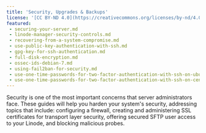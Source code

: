 ```yaml
---
title: 'Security, Upgrades & Backups'
license: '[CC BY-ND 4.0](https://creativecommons.org/licenses/by-nd/4.0)'
featured:
 - securing-your-server.md
 - linode-manager-security-controls.md
 - recovering-from-a-system-compromise.md
 - use-public-key-authentication-with-ssh.md
 - gpg-key-for-ssh-authentication.md
 - full-disk-encryption.md
 - ossec-ids-debian-7.md
 - using-fail2ban-for-security.md
 - use-one-time-passwords-for-two-factor-authentication-with-ssh-on-ubuntu-16-04-and-debian-8.md
 - use-one-time-passwords-for-two-factor-authentication-with-ssh-on-centos-7.md
---
```


Security is one of the most important concerns that server administrators face. These guides will help you harden your system's security, addressing topics that include: configuring a firewall, creating and administering SSL certificates for transport layer security, offering secured SFTP user access to your Linode, and blocking malicious probes.
